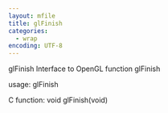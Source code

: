 ```yaml
---
layout: mfile
title: glFinish
categories:
  - wrap
encoding: UTF-8
---
```


glFinish  Interface to OpenGL function glFinish

usage:  glFinish

C function:  void glFinish(void)
